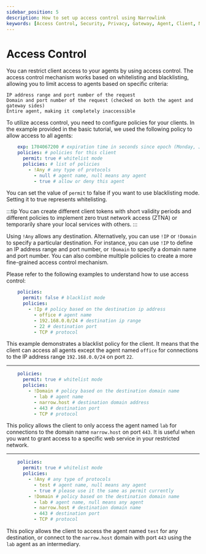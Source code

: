 ```yaml
---
sidebar_position: 5
description: How to set up access control using Narrowlink
keywords: [Access Control, Security, Privacy, Gateway, Agent, Client, Narrowlink, Narrow, Link, Networking, Internet, Security, Privacy, Open Source, Tutorial, How-to, Guide, Nat, Firewall, Proxy, Reverse Proxy, Tunnel,Nat, Firewall, Proxy, Reverse Proxy, Tunnel, Zero-trust, Remote-access, Remote-work, Remote-connection]
---
```


# Access Control

You can restrict client access to your agents by using access control. The access control mechanism works based on whitelisting and blacklisting, allowing you to limit access to agents based on specific criteria:

    IP address range and port number of the request
    Domain and port number of the request (checked on both the agent and gateway sides)
    Entire agent, making it completely inaccessible

To utilize access control, you need to configure policies for your clients. In the example provided in the basic tutorial, we used the following policy to allow access to all agents:

```yaml
    exp: 1704067200 # expiration time in seconds since epoch (Monday, January 1, 2024 0:00:00 GMT)
    policies: # policies for this client
      permit: true # whitelist mode
      policies: # list of policies
        - !Any # any type of protocols
          - null # agent name, null means any agent
          - true # allow or deny this agent
```

You can set the value of `permit` to false if you want to use blacklisting mode. Setting it to true represents whitelisting.

:::tip
You can create different client tokens with short validity periods and different policies to implement zero trust network access (ZTNA) or temporarily share your local services with others.
:::

Using `!Any` allows any destination. Alternatively, you can use `!IP` or `!Domain` to specify a particular destination. For instance, you can use `!IP` to define an IP address range and port number, or `!Domain` to specify a domain name and port number. You can also combine multiple policies to create a more fine-grained access control mechanism.


Please refer to the following examples to understand how to use access control:

```yaml
    policies:
      permit: false # blacklist mode
      policies:
        - !Ip # policy based on the destination ip address
          - office # agent name
          - 192.168.0.0/24 # destination ip range
          - 22 # destination port
          - TCP # protocol
```
This example demonstrates a blacklist policy for the client. It means that the client can access all agents except the agent named `office` for connections to the IP address range `192.168.0.0/24` on port `22`.

-------

```yaml
    policies: 
      permit: true # whitelist mode
      policies:
        - !Domain # policy based on the destination domain name
          - lab # agent name
          - narrow.host # destination domain address
          - 443 # destination port
          - TCP # protocol
```

This policy allows the client to only access the agent named `lab` for connections to the domain name `narrow.host` on port `443`. It is useful when you want to grant access to a specific web service in your restricted network.

-------

```yaml
    policies:
      permit: true # whitelist mode
      policies:
        - !Any # any type of protocols
          - test # agent name, null means any agent
          - true # please use it the same as permit currently
        - !Domain # policy based on the destination domain name
          - lab # agent name, null means any agent
          - narrow.host # destination domain name
          - 443 # destination port
          - TCP # protocol
```

This policy allows the client to access the agent named `test` for any destination, or connect to the `narrow.host` domain with port `443` using the `lab` agent as an intermediary.
